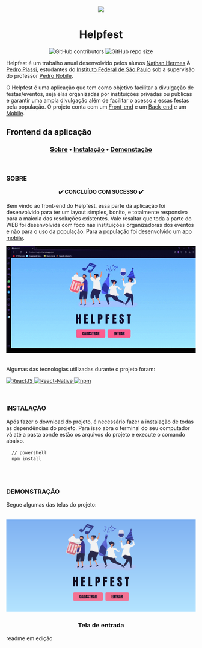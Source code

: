 <div align="center">
  <img src="https://github.com/NathanHGS/helpfest-frontend/blob/main/public/favicon.ico" />
 
  <h1>Helpfest</h1>
</div>

<div align="center">
  <img alt="GitHub contributors" src="https://img.shields.io/github/contributors/NathanHGS/helpfest-frontend">
  <img alt="GitHub repo size" src="https://img.shields.io/github/repo-size/NathanHGS/helpfest-frontend">
</div> 

Helpfest é um trabalho anual desenvolvido pelos alunos [Nathan Hermes](https://github.com/NathanHGS) & [Pedro Piassi](https://github.com/PedroPiassi), estudantes do [Instituto Federal de São Paulo](https://scl.ifsp.edu.br) sob a supervisão do professor [Pedro Nobile](https://github.com/northonh).

O Helpfest é uma aplicação que tem como objetivo facilitar a divulgação de festas/eventos, seja elas organizadas por instituições privadas ou publicas e garantir uma ampla divulgação além de facilitar o acesso a essas festas pela população. O projeto conta com um [Front-end](https://github.com/NathanHGS/helpfest-frontend) e um [Back-end](https://github.com/NathanHGS/helpfest-backend)  e um [Mobile](https://github.com/NathanHGS/helpfest-mobile).

## Frontend da aplicação
<h3 align="center">
  <a href="#sobre">Sobre</a> •
  <a href="#tecnologias">Instalação</a> •
  <a href="#demonstracao">Demonstação</a>
</h3> 
<br>

### SOBRE
<p align="center"><strong>✔️ CONCLUÍDO COM SUCESSO ✔️</strong></p>

Bem vindo ao front-end do Helpfest, essa parte da aplicação foi desenvolvido para ter um layout simples, bonito, e totalmente responsivo para a maioria das resoluções existentes. Vale resaltar que toda a parte do WEB foi desenvolvida com foco nas instituições organizadoras dos eventos e não para o uso da população. Para a população foi desenvolvido um [app mobile](https://github.com/NathanHGS/helpfest-mobile).
<div align="center">
  <img src="https://github.com/NathanHGS/helpfest-frontend/blob/main/readme/demonstracao-responsividade.gif" alt="git demonstrando a responsividade do site">
</div>  
<br>

Algumas das tecnologias utilizadas durante o projeto foram: <p>
  <a href="https://pt-br.reactjs.org" target="_blank">
    <img alt="ReactJS" src="https://img.shields.io/badge/ReactJS-v17.0.1-%2361dbfb">
  </a>
  <a href="https://reactnative.dev" target="_blank">
    <img alt="React-Native" src="https://img.shields.io/badge/React--Native-v0.63-%2361dbfb">
  </a>
  <a href="https://nodejs.org/en/">
    <img alt="npm" src="https://img.shields.io/npm/v/node">
  </a>
</p>  
<br>

### INSTALAÇÃO
Após fazer o download do projeto, é necessário fazer a instalação de todas as dependências do projeto. Para isso abra o terminal do seu computador vá até a pasta aonde estão os arquivos do projeto e execute o comando abaixo.
```
  // powershell
  npm install
  
```  
<br>

### DEMONSTRAÇÃO
Segue algumas das telas do projeto:

<br>
<div align="center">
  <img alt="tela de entrada" src="https://github.com/NathanHGS/helpfest-frontend/blob/main/readme/pageEntrada.png">
  <h3>Tela de entrada</h3>
</div>  


readme em edição
